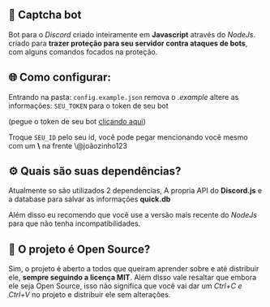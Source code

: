 ## 🔐 Captcha bot

Bot para o _Discord_ criado inteiramente em **Javascript** através do _NodeJs_. criado para **trazer proteção para seu servidor contra ataques de bots**, com alguns comandos focados na proteção.

## 🌐 Como configurar:

Entrando na pasta: `config.example.json` remova o *.example* altere as informações: `SEU_TOKEN` para o token de seu bot

(pegue o token de seu bot [clicando aqui](https://discord.com/developers/applications))

Troque `SEU_ID` pelo seu id, você pode pegar mencionando você mesmo com um **\\** na frente \\@joãozinho123

## ⚙️ Quais são suas dependências?

Atualmente so são utilizados 2 dependencias, A propria API do **Discord.js** e a database para salvar as informações **quick.db**

Além disso eu recomendo que você use a versão mais recente do _NodeJs_ para que não tenha incompatibilidades.

## 📂 O projeto é Open Source?

Sim, o projeto é aberto a todos que queiram aprender sobre e até distribuir ele, **sempre seguindo a licença MIT**. 
Além disso vale resaltar que embora ele seja Open Source, isso não significa que você vai dar um _Ctrl+C e Ctrl+V_ no projeto e distribuir ele sem alterações.
